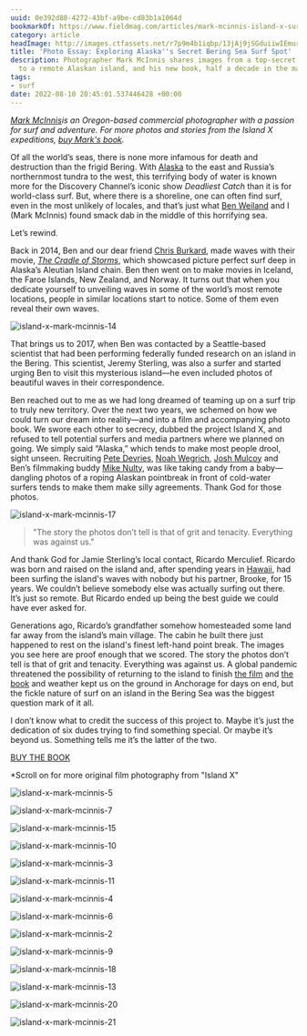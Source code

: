```yaml
---
uuid: 0e392d88-4272-43bf-a9be-cd83b1a1064d
bookmarkOf: https://www.fieldmag.com/articles/mark-mcinnis-island-x-surf-book
category: article
headImage: http://images.ctfassets.net/r7p9m4b1iqbp/13jAj9jSGduiiwIEmur2Cb/dcd3c5a95bc6bb9a220c98164716fd4e/island-x-mark-mcinnis-21.jpg?w=1000
title: 'Photo Essay: Exploring Alaska''s Secret Bering Sea Surf Spot'
description: Photographer Mark McInnis shares images from a top-secret surf expedition
  to a remote Alaskan island, and his new book, half a decade in the making
tags:
- surf
date: 2022-08-10 20:45:01.537446428 +00:00
---
```


_[Mark McInnis](https://www.instagram.com/markomcinnis/?hl=en)is an Oregon-based commercial photographer with a passion for surf and adventure. For more photos and stories from the Island X expeditions, [buy Mark's book](https://shop.markmcinnis.com/products/island-x)._

Of all the world’s seas, there is none more infamous for death and destruction than the frigid Bering. With [Alaska](https://www.fieldmag.com/articles/how-to-fish-for-salmon-in-alaska) to the east and Russia’s northernmost tundra to the west, this terrifying body of water is known more for the Discovery Channel’s iconic show _Deadliest Catch_ than it is for world-class surf. But, where there is a shoreline, one can often find surf, even in the most unlikely of locales, and that’s just what [Ben Weiland](https://www.instagram.com/benweiland/) and I (Mark McInnis) found smack dab in the middle of this horrifying sea.

Let’s rewind.

Back in 2014, Ben and our dear friend [Chris Burkard](https://www.fieldmag.com/articles/chris-burkard-wayward-book-interview), made waves with their movie, _[The Cradle of Storms](https://www.youtube.com/watch?v=KuNeJXS_AkQ)_, which showcased picture perfect surf deep in Alaska’s Aleutian Island chain. Ben then went on to make movies in Iceland, the Faroe Islands, New Zealand, and Norway. It turns out that when you dedicate yourself to unveiling waves in some of the world’s most remote locations, people in similar locations start to notice. Some of them even reveal their own waves.

 ![island-x-mark-mcinnis-14](//images.ctfassets.net/r7p9m4b1iqbp/7cQZ8tpGlOdH7RxQsCqekv/8cccaf32f15ef03b572d688ebd499014/island-x-mark-mcinnis-14.jpg?w=10&q=1&fm=jpg&fl=progressive) 

That brings us to 2017, when Ben was contacted by a Seattle-based scientist that had been performing federally funded research on an island in the Bering. This scientist, Jeremy Sterling, was also a surfer and started urging Ben to visit this mysterious island—he even included photos of beautiful waves in their correspondence.

Ben reached out to me as we had long dreamed of teaming up on a surf trip to truly new territory. Over the next two years, we schemed on how we could turn our dream into reality—and into a film and accompanying photo book. We swore each other to secrecy, dubbed the project Island X, and refused to tell potential surfers and media partners where we planned on going. We simply said “Alaska,” which tends to make most people drool, sight unseen. Recruiting [Pete Devries](https://www.instagram.com/petedevries/), [Noah Wegrich](https://www.instagram.com/noahwaggy/), [Josh Mulcoy](https://www.instagram.com/joshmulcoy/) and Ben’s filmmaking buddy [Mike Nulty](https://www.instagram.com/nuttynulty/), was like taking candy from a baby—dangling photos of a roping Alaskan pointbreak in front of cold-water surfers tends to make them make silly agreements. Thank God for those photos.

 ![island-x-mark-mcinnis-17](//images.ctfassets.net/r7p9m4b1iqbp/4lWSjcLplT0HFZ6XOPt10j/020771d3edbc7bd6deaa179aa88a7630/island-x-mark-mcinnis-17.jpg?w=10&q=1&fm=jpg&fl=progressive) 

> "The story the photos don’t tell is that of grit and tenacity. Everything was against us."

And thank God for Jamie Sterling’s local contact, Ricardo Merculief. Ricardo was born and raised on the island and, after spending years in [Hawaii](https://www.fieldmag.com/articles/surreal-hawaiian-flora-landscape-film-photography), had been surfing the island's waves with nobody but his partner, Brooke, for 15 years. We couldn’t believe somebody else was actually surfing out there. It’s just so remote. But Ricardo ended up being the best guide we could have ever asked for.

Generations ago, Ricardo’s grandfather somehow homesteaded some land far away from the island’s main village. The cabin he built there just happened to rest on the island's finest left-hand point break. The images you see here are proof enough that we scored. The story the photos don’t tell is that of grit and tenacity. Everything was against us. A global pandemic threatened the possibility of returning to the island to finish [the film](https://fielder.studio/island-x/) and [the book](https://shop.markmcinnis.com/products/island-x) and weather kept us on the ground in Anchorage for days on end, but the fickle nature of surf on an island in the Bering Sea was the biggest question mark of it all.

I don’t know what to credit the success of this project to. Maybe it’s just the dedication of six dudes trying to find something special. Or maybe it’s beyond us. Something tells me it’s the latter of the two.

[BUY THE BOOK](https://shop.markmcinnis.com/products/island-x)

\*Scroll on for more original film photography from "Island X"

 ![island-x-mark-mcinnis-5](//images.ctfassets.net/r7p9m4b1iqbp/6SLZNYsPPt9OHcWpTiOYvm/45503c6f6160eb2da1688452c176c3e7/island-x-mark-mcinnis-5.jpg?w=10&q=1&fm=jpg&fl=progressive) 

 ![island-x-mark-mcinnis-7](//images.ctfassets.net/r7p9m4b1iqbp/3QdofFZHjjeZeaHT4m1iPW/5ed3dc133d8a7b6158cb20da01bfe6fa/island-x-mark-mcinnis-7.jpg?w=10&q=1&fm=jpg&fl=progressive) 

 ![island-x-mark-mcinnis-15](//images.ctfassets.net/r7p9m4b1iqbp/26VdK7iUexkvEihsdz2r08/4f5e3e1b74a2a6d1031afe772aeea9ab/island-x-mark-mcinnis-15.jpg?w=10&q=1&fm=jpg&fl=progressive) 

 ![island-x-mark-mcinnis-10](//images.ctfassets.net/r7p9m4b1iqbp/eBrltZHzUzhwJT6oKRqEy/cf752cb278e700d48d2c00faf8e3266e/island-x-mark-mcinnis-10.jpg?w=10&q=1&fm=jpg&fl=progressive) 

 ![island-x-mark-mcinnis-3](//images.ctfassets.net/r7p9m4b1iqbp/6SzJvkXFRkg1weaMDTQbE9/3ae62084506cfddae35ea078e3aae85d/island-x-mark-mcinnis-3.jpg?w=10&q=1&fm=jpg&fl=progressive) 

 ![island-x-mark-mcinnis-11](//images.ctfassets.net/r7p9m4b1iqbp/6Ap6SDFJtTQBBT7tFMmLGP/87cada0982874c84a1318de8d964d083/island-x-mark-mcinnis-11.jpg?w=10&q=1&fm=jpg&fl=progressive) 

 ![island-x-mark-mcinnis-4](//images.ctfassets.net/r7p9m4b1iqbp/5jquPxJnZ4wpNa1g6iqBEY/594033040c6a23a75479396b637c2220/island-x-mark-mcinnis-4.jpg?w=10&q=1&fm=jpg&fl=progressive) 

 ![island-x-mark-mcinnis-6](//images.ctfassets.net/r7p9m4b1iqbp/2gdnnJKDfEZVArcrgi5V6J/ad2a7782b4138fd6a75ab24a4894929c/island-x-mark-mcinnis-6.jpg?w=10&q=1&fm=jpg&fl=progressive) 

 ![island-x-mark-mcinnis-2](//images.ctfassets.net/r7p9m4b1iqbp/KT6rG1Kxf5iciUolH5EJM/ff2b8924a0d3da296626391019bcbfa2/island-x-mark-mcinnis-2.jpg?w=10&q=1&fm=jpg&fl=progressive) 

 ![island-x-mark-mcinnis-9](//images.ctfassets.net/r7p9m4b1iqbp/647cjsCTuak4CkHm8NGRjr/b8a7a9367548fd1da0466c8cbcc40932/island-x-mark-mcinnis-9.jpg?w=10&q=1&fm=jpg&fl=progressive) 

 ![island-x-mark-mcinnis-18](//images.ctfassets.net/r7p9m4b1iqbp/3dBljBevfsohDEaBbwTroA/0f10d1d6c1cf75d6617543824d41c7e8/island-x-mark-mcinnis-18.jpg?w=10&q=1&fm=jpg&fl=progressive) 

 ![island-x-mark-mcinnis-13](//images.ctfassets.net/r7p9m4b1iqbp/7wErcnT61fZbEk5wZAmMA5/d012466e00f7f5c3d2cfac43e9c50019/island-x-mark-mcinnis-13.jpg?w=10&q=1&fm=jpg&fl=progressive) 

 ![island-x-mark-mcinnis-20](//images.ctfassets.net/r7p9m4b1iqbp/1O0x2f5ErwQVcsSAJQalia/c8a5612b059b7cf639ec3b5b1db6add4/island-x-mark-mcinnis-20.jpg?w=10&q=1&fm=jpg&fl=progressive) 

 ![island-x-mark-mcinnis-21](//images.ctfassets.net/r7p9m4b1iqbp/13jAj9jSGduiiwIEmur2Cb/dcd3c5a95bc6bb9a220c98164716fd4e/island-x-mark-mcinnis-21.jpg?w=10&q=1&fm=jpg&fl=progressive)
